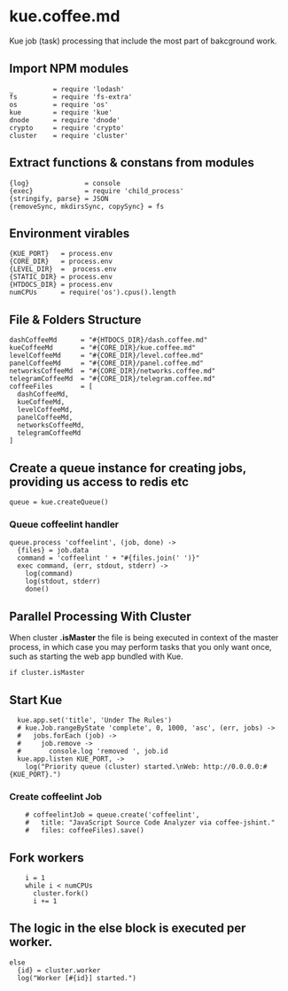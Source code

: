 # kue.coffee.md

Kue job (task) processing that include the most part of bakcground work.

## Import NPM modules

    _          = require 'lodash'
    fs         = require 'fs-extra'
    os         = require 'os'
    kue        = require 'kue'
    dnode      = require 'dnode'
    crypto     = require 'crypto'
    cluster    = require 'cluster'

## Extract functions & constans from modules

    {log}              = console
    {exec}             = require 'child_process'
    {stringify, parse} = JSON
    {removeSync, mkdirsSync, copySync} = fs

## Environment virables


    {KUE_PORT}   = process.env
    {CORE_DIR}   = process.env
    {LEVEL_DIR}  =  process.env
    {STATIC_DIR} = process.env
    {HTDOCS_DIR} = process.env
    numCPUs      = require('os').cpus().length

## File & Folders Structure

    dashCoffeeMd      = "#{HTDOCS_DIR}/dash.coffee.md"
    kueCoffeeMd       = "#{CORE_DIR}/kue.coffee.md"
    levelCoffeeMd     = "#{CORE_DIR}/level.coffee.md"
    panelCoffeeMd     = "#{CORE_DIR}/panel.coffee.md"
    networksCoffeeMd  = "#{CORE_DIR}/networks.coffee.md"
    telegramCoffeeMd  = "#{CORE_DIR}/telegram.coffee.md"
    coffeeFiles       = [
      dashCoffeeMd,
      kueCoffeeMd,
      levelCoffeeMd,
      panelCoffeeMd,
      networksCoffeeMd,
      telegramCoffeeMd
    ]

## Create a queue instance for creating jobs, providing us access to redis etc

    queue = kue.createQueue()

### Queue **coffeelint** handler

    queue.process 'coffeelint', (job, done) ->
      {files} = job.data
      command = 'coffeelint ' + "#{files.join(' ')}"
      exec command, (err, stdout, stderr) ->
        log(command)
        log(stdout, stderr)
        done()

## Parallel Processing With Cluster

When cluster **.isMaster** the file is being executed in context of the master
process, in which case you may perform tasks that you only want once, such
as starting the web app bundled with Kue.

    if cluster.isMaster

## Start Kue

      kue.app.set('title', 'Under The Rules')
      # kue.Job.rangeByState 'complete', 0, 1000, 'asc', (err, jobs) ->
      #   jobs.forEach (job) ->
      #     job.remove ->
      #       console.log 'removed ', job.id
      kue.app.listen KUE_PORT, ->
        log("Priority queue (cluster) started.\nWeb: http://0.0.0.0:#{KUE_PORT}.")

### Create **coffeelint** Job

        # coffeelintJob = queue.create('coffeelint',
        #   title: "JavaScript Source Code Analyzer via coffee-jshint."
        #   files: coffeeFiles).save()

## Fork workers

        i = 1
        while i < numCPUs
          cluster.fork()
          i += 1

## The logic in the else block is executed **per worker**.

    else
      {id} = cluster.worker
      log("Worker [#{id}] started.")
